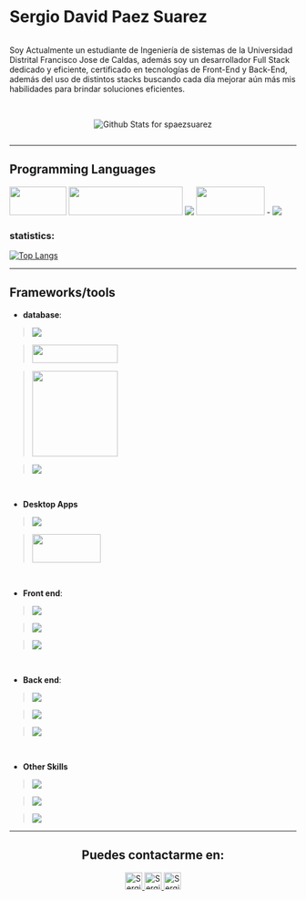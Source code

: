 <h1><b>Sergio David Paez Suarez</b> </h1>

<section style="display:flex;justify-content:center;">
    <p>Soy Actualmente un estudiante de Ingeniería de sistemas de la Universidad Distrital Francisco Jose de Caldas, además soy un desarrollador Full Stack dedicado y eficiente, certificado en tecnologías de Front-End y Back-End, además del uso de distintos stacks buscando cada día mejorar aún más mis habilidades para brindar soluciones eficientes.
 </p>
</section>
<br>
<section style="display:flex;justify-content:center;">

![Github Stats for spaezsuarez](https://github-readme-stats.vercel.app/api?username=spaezsuarez&show_icons=true&hide_border=true&title_color=6CA0FF&icon_color=6CA0FF&bg_color=ffffff)

</section>

<hr>

## Programming Languages

<img style="width:100px; height:50px" src="https://www.vectorlogo.zone/logos/typescriptlang/typescriptlang-ar21.svg"/>
<img style="width:200px; height:50px" src="https://www.vectorlogo.zone/logos/javascript/javascript-horizontal.svg"/>
<img src="https://www.vectorlogo.zone/logos/python/python-horizontal.svg"/>
<img style="width:120px; height:50px" src="https://www.vectorlogo.zone/logos/java/java-horizontal.svg"/>
- <img src="https://www.vectorlogo.zone/logos/gnu_bash/gnu_bash-ar21.svg"/>


### statistics:

[![Top Langs](https://github-readme-stats.vercel.app/api/top-langs/?username=CrissUD&layout=compact)](https://github.com/anuraghazra/github-readme-stats)

<hr>

## Frameworks/tools

- **database**:
><img src="https://www.vectorlogo.zone/logos/firebase/firebase-ar21.svg"/>

><img style="width:150px; height:32px" src ="https://www.vectorlogo.zone/logos/mysql/mysql-horizontal.svg"/>

><img style="width:150px;" src ="https://www.vectorlogo.zone/logos/postgresql/postgresql-horizontal.svg"/>

><img src ="https://www.vectorlogo.zone/logos/mongodb/mongodb-ar21.svg"/>

<br>

- **Desktop Apps**

> <img src="https://www.vectorlogo.zone/logos/electronjs/electronjs-ar21.svg"/>

> <img style="width:120px; height:50px" src="https://www.vectorlogo.zone/logos/java/java-horizontal.svg"/>

<br>
  
- **Front end**:
> <img src="https://www.vectorlogo.zone/logos/reactjs/reactjs-ar21.svg"/>

> <img src="https://www.vectorlogo.zone/logos/angular/angular-ar21.svg"/>

> <img src="https://www.vectorlogo.zone/logos/ionicframework/ionicframework-ar21.svg"/>

<br>

- **Back end**:
> <img src="https://www.vectorlogo.zone/logos/expressjs/expressjs-ar21.svg "/>

> <img src="https://www.vectorlogo.zone/logos/pocoo_flask/pocoo_flask-ar21.svg"/>

> <img src="https://www.vectorlogo.zone/logos/graphql/graphql-ar21.svg"/>


<br>

- **Other Skills** 

> <img src="https://www.vectorlogo.zone/logos/git-scm/git-scm-ar21.svg"/>

> <img src="https://www.vectorlogo.zone/logos/heroku/heroku-ar21.svg"/>

> <img src="https://www.vectorlogo.zone/logos/netlify/netlify-ar21.svg"/>

<hr>

<h2 align="center">Puedes contactarme en:</h2>

<p align="center">
  <a href="https://dev.to/spaezsuarez">
    <img src="https://d2fltix0v2e0sb.cloudfront.net/dev-badge.svg" alt="Sergio David Paez Suarez Profile" height="30" width="30">
  </a>

  <a href="https://www.linkedin.com/in/sergio-david-paez-suarez-08577b1aa/">
    <img src="https://www.vectorlogo.zone/logos/linkedin/linkedin-icon.svg" alt="Sergio David Paez Suarez Profile LinkedIn Profile" height="30" width="30">
  </a>
  
  <a href="https://gitlab.com/spaezsuarez">
    <img src="https://www.vectorlogo.zone/logos/gitlab/gitlab-icon.svg" alt="Sergio David Paez Suarez Profile GitLab Profile" height="30" width="30">
  </a>

  </a>
  
  
</p>
